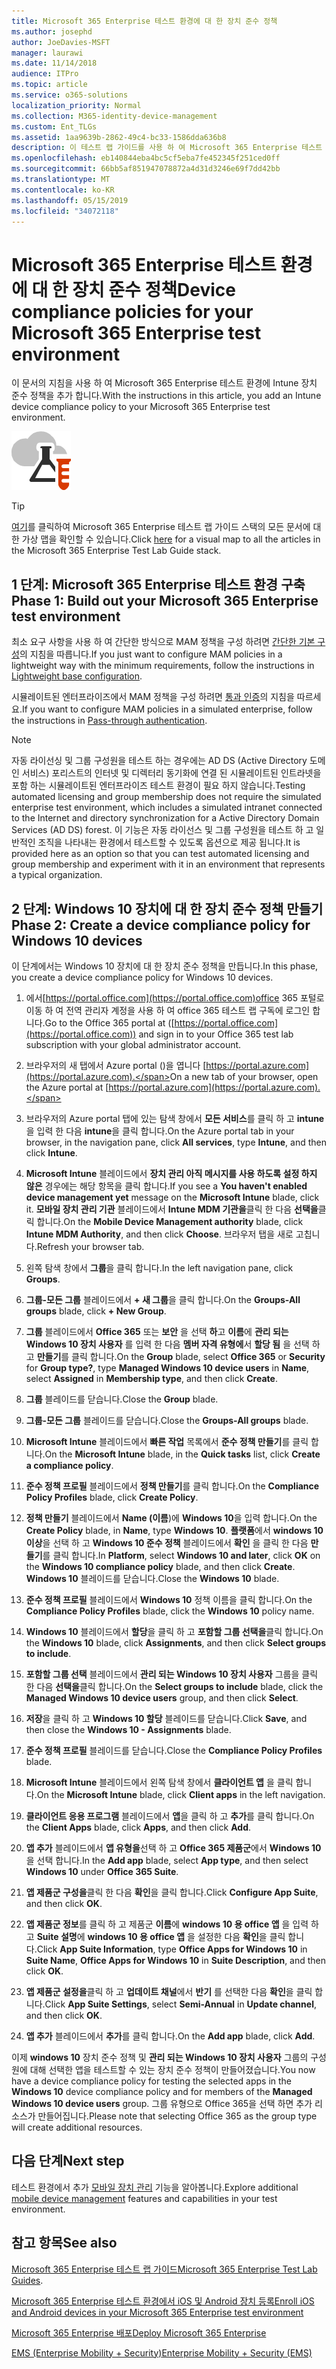 ```yaml
---
title: Microsoft 365 Enterprise 테스트 환경에 대 한 장치 준수 정책
ms.author: josephd
author: JoeDavies-MSFT
manager: laurawi
ms.date: 11/14/2018
audience: ITPro
ms.topic: article
ms.service: o365-solutions
localization_priority: Normal
ms.collection: M365-identity-device-management
ms.custom: Ent_TLGs
ms.assetid: 1aa9639b-2862-49c4-bc33-1586dda636b8
description: 이 테스트 랩 가이드를 사용 하 여 Microsoft 365 Enterprise 테스트 환경에 Intune 장치 준수 정책을 추가 합니다.
ms.openlocfilehash: eb140844eba4bc5cf5eba7fe452345f251ced0ff
ms.sourcegitcommit: 66bb5af851947078872a4d31d3246e69f7dd42bb
ms.translationtype: MT
ms.contentlocale: ko-KR
ms.lasthandoff: 05/15/2019
ms.locfileid: "34072118"
---
```

# <a name="device-compliance-policies-for-your-microsoft-365-enterprise-test-environment"></a><span data-ttu-id="ebe3d-103">Microsoft 365 Enterprise 테스트 환경에 대 한 장치 준수 정책</span><span class="sxs-lookup"><span data-stu-id="ebe3d-103">Device compliance policies for your Microsoft 365 Enterprise test environment</span></span>

<span data-ttu-id="ebe3d-104">이 문서의 지침을 사용 하 여 Microsoft 365 Enterprise 테스트 환경에 Intune 장치 준수 정책을 추가 합니다.</span><span class="sxs-lookup"><span data-stu-id="ebe3d-104">With the instructions in this article, you add an Intune device compliance policy to your Microsoft 365 Enterprise test environment.</span></span>

![Microsoft 클라우드의 테스트 랩 가이드](media/m365-enterprise-test-lab-guides/cloud-tlg-icon.png)

> [!TIP]
> <span data-ttu-id="ebe3d-106">[여기](https://aka.ms/m365etlgstack)를 클릭하여 Microsoft 365 Enterprise 테스트 랩 가이드 스택의 모든 문서에 대한 가상 맵을 확인할 수 있습니다.</span><span class="sxs-lookup"><span data-stu-id="ebe3d-106">Click [here](https://aka.ms/m365etlgstack) for a visual map to all the articles in the Microsoft 365 Enterprise Test Lab Guide stack.</span></span>

## <a name="phase-1-build-out-your-microsoft-365-enterprise-test-environment"></a><span data-ttu-id="ebe3d-107">1 단계: Microsoft 365 Enterprise 테스트 환경 구축</span><span class="sxs-lookup"><span data-stu-id="ebe3d-107">Phase 1: Build out your Microsoft 365 Enterprise test environment</span></span>

<span data-ttu-id="ebe3d-108">최소 요구 사항을 사용 하 여 간단한 방식으로 MAM 정책을 구성 하려면 [간단한 기본 구성](lightweight-base-configuration-microsoft-365-enterprise.md)의 지침을 따릅니다.</span><span class="sxs-lookup"><span data-stu-id="ebe3d-108">If you just want to configure MAM policies in a lightweight way with the minimum requirements, follow the instructions in [Lightweight base configuration](lightweight-base-configuration-microsoft-365-enterprise.md).</span></span>
  
<span data-ttu-id="ebe3d-109">시뮬레이트된 엔터프라이즈에서 MAM 정책을 구성 하려면 [통과 인증](pass-through-auth-m365-ent-test-environment.md)의 지침을 따르세요.</span><span class="sxs-lookup"><span data-stu-id="ebe3d-109">If you want to configure MAM policies in a simulated enterprise, follow the instructions in [Pass-through authentication](pass-through-auth-m365-ent-test-environment.md).</span></span>
  
> [!NOTE]
> <span data-ttu-id="ebe3d-110">자동 라이선싱 및 그룹 구성원을 테스트 하는 경우에는 AD DS (Active Directory 도메인 서비스) 포리스트의 인터넷 및 디렉터리 동기화에 연결 된 시뮬레이트된 인트라넷을 포함 하는 시뮬레이트된 엔터프라이즈 테스트 환경이 필요 하지 않습니다.</span><span class="sxs-lookup"><span data-stu-id="ebe3d-110">Testing automated licensing and group membership does not require the simulated enterprise test environment, which includes a simulated intranet connected to the Internet and directory synchronization for a Active Directory Domain Services (AD DS) forest.</span></span> <span data-ttu-id="ebe3d-111">이 기능은 자동 라이선스 및 그룹 구성원을 테스트 하 고 일반적인 조직을 나타내는 환경에서 테스트할 수 있도록 옵션으로 제공 됩니다.</span><span class="sxs-lookup"><span data-stu-id="ebe3d-111">It is provided here as an option so that you can test automated licensing and group membership and experiment with it in an environment that represents a typical organization.</span></span> 
>  

## <a name="phase-2-create-a-device-compliance-policy-for-windows-10-devices"></a><span data-ttu-id="ebe3d-112">2 단계: Windows 10 장치에 대 한 장치 준수 정책 만들기</span><span class="sxs-lookup"><span data-stu-id="ebe3d-112">Phase 2: Create a device compliance policy for Windows 10 devices</span></span>

<span data-ttu-id="ebe3d-113">이 단계에서는 Windows 10 장치에 대 한 장치 준수 정책을 만듭니다.</span><span class="sxs-lookup"><span data-stu-id="ebe3d-113">In this phase, you create a device compliance policy for Windows 10 devices.</span></span>
  
1. <span data-ttu-id="ebe3d-114">에서[https://portal.office.com](https://portal.office.com)office 365 포털로 이동 하 여 전역 관리자 계정을 사용 하 여 office 365 테스트 랩 구독에 로그인 합니다.</span><span class="sxs-lookup"><span data-stu-id="ebe3d-114">Go to the Office 365 portal at ([https://portal.office.com](https://portal.office.com)) and sign in to your Office 365 test lab subscription with your global administrator account.</span></span>
    
2. <span data-ttu-id="ebe3d-115">브라우저의 새 탭에서 Azure portal ()을 엽니다 [https://portal.azure.com](https://portal.azure.com).</span><span class="sxs-lookup"><span data-stu-id="ebe3d-115">On a new tab of your browser, open the Azure portal at [https://portal.azure.com](https://portal.azure.com).</span></span>

3. <span data-ttu-id="ebe3d-116">브라우저의 Azure portal 탭에 있는 탐색 창에서 **모든 서비스**를 클릭 하 고 **intune**을 입력 한 다음 **intune**을 클릭 합니다.</span><span class="sxs-lookup"><span data-stu-id="ebe3d-116">On the Azure portal tab in your browser, in the navigation pane, click **All services**, type **Intune**, and then click **Intune**.</span></span>
    
4. <span data-ttu-id="ebe3d-117">**Microsoft Intune** 블레이드에서 **장치 관리 아직 메시지를 사용 하도록 설정 하지 않은** 경우에는 해당 항목을 클릭 합니다.</span><span class="sxs-lookup"><span data-stu-id="ebe3d-117">If you see a **You haven't enabled device management yet** message on the **Microsoft Intune** blade, click it.</span></span> <span data-ttu-id="ebe3d-118">**모바일 장치 관리 기관** 블레이드에서 **Intune MDM 기관을**클릭 한 다음 **선택을**클릭 합니다.</span><span class="sxs-lookup"><span data-stu-id="ebe3d-118">On the **Mobile Device Management authority** blade, click **Intune MDM Authority**, and then click **Choose**.</span></span> <span data-ttu-id="ebe3d-119">브라우저 탭을 새로 고칩니다.</span><span class="sxs-lookup"><span data-stu-id="ebe3d-119">Refresh your browser tab.</span></span>
    
5. <span data-ttu-id="ebe3d-120">왼쪽 탐색 창에서 **그룹**을 클릭 합니다.</span><span class="sxs-lookup"><span data-stu-id="ebe3d-120">In the left navigation pane, click **Groups**.</span></span>
    
6. <span data-ttu-id="ebe3d-121">**그룹-모든 그룹** 블레이드에서 **+ 새 그룹**을 클릭 합니다.</span><span class="sxs-lookup"><span data-stu-id="ebe3d-121">On the **Groups-All groups** blade, click **+ New Group**.</span></span>
    
7. <span data-ttu-id="ebe3d-122">**그룹** 블레이드에서 **Office 365** 또는 **보안** 을 선택 **하**고 **이름**에 **관리 되는 Windows 10 장치 사용자** 를 입력 한 다음 **멤버 자격 유형에**서 **할당 됨** 을 선택 하 고 **만들기**를 클릭 합니다.</span><span class="sxs-lookup"><span data-stu-id="ebe3d-122">On the **Group** blade, select **Office 365** or **Security** for **Group type?**, type **Managed Windows 10 device users** in **Name**, select **Assigned** in **Membership type**,  and then click **Create**.</span></span> 
    
8. <span data-ttu-id="ebe3d-123">**그룹** 블레이드를 닫습니다.</span><span class="sxs-lookup"><span data-stu-id="ebe3d-123">Close the **Group** blade.</span></span>
    
11. <span data-ttu-id="ebe3d-124">**그룹-모든 그룹** 블레이드를 닫습니다.</span><span class="sxs-lookup"><span data-stu-id="ebe3d-124">Close the **Groups-All groups** blade.</span></span>
    
12. <span data-ttu-id="ebe3d-125">**Microsoft Intune** 블레이드에서 **빠른 작업** 목록에서 **준수 정책 만들기**를 클릭 합니다.</span><span class="sxs-lookup"><span data-stu-id="ebe3d-125">On the **Microsoft Intune** blade, in the **Quick tasks** list, click **Create a compliance policy**.</span></span>
    
13. <span data-ttu-id="ebe3d-126">**준수 정책 프로필** 블레이드에서 **정책 만들기**를 클릭 합니다.</span><span class="sxs-lookup"><span data-stu-id="ebe3d-126">On the **Compliance Policy Profiles** blade, click **Create Policy**.</span></span>
    
14. <span data-ttu-id="ebe3d-127">**정책 만들기** 블레이드에서 **Name (이름**)에 **Windows 10**을 입력 합니다.</span><span class="sxs-lookup"><span data-stu-id="ebe3d-127">On the **Create Policy** blade, in **Name**, type **Windows 10**.</span></span> <span data-ttu-id="ebe3d-128">**플랫폼**에서 **windows 10 이상**을 선택 하 고 **Windows 10 준수 정책** 블레이드에서 **확인** 을 클릭 한 다음 **만들기**를 클릭 합니다.</span><span class="sxs-lookup"><span data-stu-id="ebe3d-128">In **Platform**, select **Windows 10 and later**, click **OK** on the **Windows 10 compliance policy** blade, and then click **Create**.</span></span> <span data-ttu-id="ebe3d-129">**Windows 10** 블레이드를 닫습니다.</span><span class="sxs-lookup"><span data-stu-id="ebe3d-129">Close the **Windows 10** blade.</span></span>
    
15. <span data-ttu-id="ebe3d-130">**준수 정책 프로필** 블레이드에서 **Windows 10** 정책 이름을 클릭 합니다.</span><span class="sxs-lookup"><span data-stu-id="ebe3d-130">On the **Compliance Policy Profiles** blade, click the **Windows 10** policy name.</span></span>
    
16. <span data-ttu-id="ebe3d-131">**Windows 10** 블레이드에서 **할당**을 클릭 하 고 **포함할 그룹 선택을**클릭 합니다.</span><span class="sxs-lookup"><span data-stu-id="ebe3d-131">On the **Windows 10** blade, click **Assignments**, and then click **Select groups to include**.</span></span>
    
17. <span data-ttu-id="ebe3d-132">**포함할 그룹 선택** 블레이드에서 **관리 되는 Windows 10 장치 사용자** 그룹을 클릭 한 다음 **선택을**클릭 합니다.</span><span class="sxs-lookup"><span data-stu-id="ebe3d-132">On the **Select groups to include** blade, click the **Managed Windows 10 device users** group, and then click **Select**.</span></span>
    
18. <span data-ttu-id="ebe3d-133">**저장**을 클릭 하 고 **Windows 10 할당** 블레이드를 닫습니다.</span><span class="sxs-lookup"><span data-stu-id="ebe3d-133">Click **Save**, and then close the **Windows 10 - Assignments** blade.</span></span>
    
19. <span data-ttu-id="ebe3d-134">**준수 정책 프로필** 블레이드를 닫습니다.</span><span class="sxs-lookup"><span data-stu-id="ebe3d-134">Close the **Compliance Policy Profiles** blade.</span></span>
    
20. <span data-ttu-id="ebe3d-135">**Microsoft Intune** 블레이드에서 왼쪽 탐색 창에서 **클라이언트 앱** 을 클릭 합니다.</span><span class="sxs-lookup"><span data-stu-id="ebe3d-135">On the **Microsoft Intune** blade, click **Client apps** in the left navigation.</span></span>
    
21. <span data-ttu-id="ebe3d-136">**클라이언트 응용 프로그램** 블레이드에서 **앱**을 클릭 하 고 **추가**를 클릭 합니다.</span><span class="sxs-lookup"><span data-stu-id="ebe3d-136">On the **Client Apps** blade, click **Apps**, and then click **Add**.</span></span> 

22. <span data-ttu-id="ebe3d-137">**앱 추가** 블레이드에서 **앱 유형을**선택 하 고 **Office 365 제품군**에서 **Windows 10** 을 선택 합니다.</span><span class="sxs-lookup"><span data-stu-id="ebe3d-137">In the **Add app** blade, select **App type**, and then select **Windows 10** under **Office 365 Suite**.</span></span>

23. <span data-ttu-id="ebe3d-138">**앱 제품군 구성을**클릭 한 다음 **확인**을 클릭 합니다.</span><span class="sxs-lookup"><span data-stu-id="ebe3d-138">Click **Configure App Suite**, and then click **OK**.</span></span>

24. <span data-ttu-id="ebe3d-139">**앱 제품군 정보**를 클릭 하 고 제품군 **이름**에 **windows 10 용 office 앱** 을 입력 하 고 **Suite 설명**에 **windows 10 용 office 앱** 을 설정한 다음 **확인**을 클릭 합니다.</span><span class="sxs-lookup"><span data-stu-id="ebe3d-139">Click **App Suite Information**, type **Office Apps for Windows 10** in **Suite Name**, **Office Apps for Windows 10** in **Suite Description**, and then click **OK**.</span></span>

25. <span data-ttu-id="ebe3d-140">**앱 제품군 설정을**클릭 하 고 **업데이트 채널**에서 **반기** 를 선택한 다음 **확인**을 클릭 합니다.</span><span class="sxs-lookup"><span data-stu-id="ebe3d-140">Click **App Suite Settings**, select **Semi-Annual** in **Update channel**, and then click **OK**.</span></span>

26. <span data-ttu-id="ebe3d-141">**앱 추가** 블레이드에서 **추가**를 클릭 합니다.</span><span class="sxs-lookup"><span data-stu-id="ebe3d-141">On the **Add app** blade, click **Add**.</span></span>

<span data-ttu-id="ebe3d-142">이제 **windows 10** 장치 준수 정책 및 **관리 되는 Windows 10 장치 사용자** 그룹의 구성원에 대해 선택한 앱을 테스트할 수 있는 장치 준수 정책이 만들어졌습니다.</span><span class="sxs-lookup"><span data-stu-id="ebe3d-142">You now have a device compliance policy for testing the selected apps in the **Windows 10** device compliance policy and for members of the **Managed Windows 10 device users** group.</span></span> <span data-ttu-id="ebe3d-143">그룹 유형으로 Office 365을 선택 하면 추가 리소스가 만들어집니다.</span><span class="sxs-lookup"><span data-stu-id="ebe3d-143">Please note that selecting Office 365 as the group type will create additional resources.</span></span> 
  
## <a name="next-step"></a><span data-ttu-id="ebe3d-144">다음 단계</span><span class="sxs-lookup"><span data-stu-id="ebe3d-144">Next step</span></span>

<span data-ttu-id="ebe3d-145">테스트 환경에서 추가 [모바일 장치 관리](m365-enterprise-test-lab-guides.md#mobile-device-management) 기능을 알아봅니다.</span><span class="sxs-lookup"><span data-stu-id="ebe3d-145">Explore additional [mobile device management](m365-enterprise-test-lab-guides.md#mobile-device-management) features and capabilities in your test environment.</span></span>

## <a name="see-also"></a><span data-ttu-id="ebe3d-146">참고 항목</span><span class="sxs-lookup"><span data-stu-id="ebe3d-146">See also</span></span>

<span data-ttu-id="ebe3d-147">[Microsoft 365 Enterprise 테스트 랩 가이드](m365-enterprise-test-lab-guides.md)</span><span class="sxs-lookup"><span data-stu-id="ebe3d-147">[Microsoft 365 Enterprise Test Lab Guides](m365-enterprise-test-lab-guides.md).</span></span>
  
[<span data-ttu-id="ebe3d-148">Microsoft 365 Enterprise 테스트 환경에서 iOS 및 Android 장치 등록</span><span class="sxs-lookup"><span data-stu-id="ebe3d-148">Enroll iOS and Android devices in your Microsoft 365 Enterprise test environment</span></span>](enroll-ios-and-android-devices-in-your-microsoft-enterprise-365-dev-test-environ.md)
  
[<span data-ttu-id="ebe3d-149">Microsoft 365 Enterprise 배포</span><span class="sxs-lookup"><span data-stu-id="ebe3d-149">Deploy Microsoft 365 Enterprise</span></span>](deploy-microsoft-365-enterprise.md)

[<span data-ttu-id="ebe3d-150">EMS (Enterprise Mobility + Security)</span><span class="sxs-lookup"><span data-stu-id="ebe3d-150">Enterprise Mobility + Security (EMS)</span></span>](https://www.microsoft.com/cloud-platform/enterprise-mobility-security)
